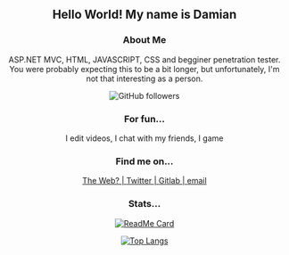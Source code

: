 <div align='center'>
 
## Hello World! My name is Damian



### About Me

ASP.NET MVC, HTML, JAVASCRIPT, CSS and begginer penetration tester. You were probably expecting this to be a bit longer, but unfortunately, I'm not that interesting as a person. 

<img alt="GitHub followers" src="https://img.shields.io/github/followers/dk-raw?color=black&label=Github%20Followers&logo=Github&logoColor=white&style=for-the-badge">

### For fun...
I edit videos,
I chat with my friends,
I game

### Find me on...

[The Web? | ](https://dkatsios.ml)
[Twitter | ](https://twitter.com/damik_raw)
[Gitlab | ](https://gitlab.com/dk.raw)
[email](mailto://hello@dkatsios.tk)
</div>
<div align='center'>
 
### Stats...
 
   [![ReadMe Card](https://github-readme-stats.vercel.app/api?username=dk-raw&show_icons=true&theme=vue-dark&include_all_commits=true )]()


   [![Top Langs](https://github-readme-stats.vercel.app/api/top-langs/?username=dk-raw)](https://github.com/anuraghazra/github-readme-stats)

</div>
